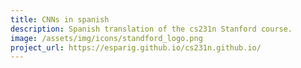 ```yaml
---
title: CNNs in spanish
description: Spanish translation of the cs231n Stanford course.
image: /assets/img/icons/standford_logo.png
project_url: https://esparig.github.io/cs231n.github.io/
---
```

